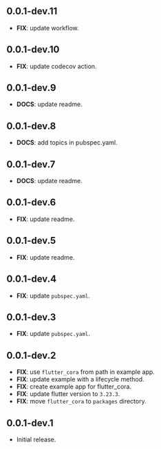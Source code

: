 ## 0.0.1-dev.11

 - **FIX**: update workflow.

## 0.0.1-dev.10

 - **FIX**: update codecov action.

## 0.0.1-dev.9

 - **DOCS**: update readme.

## 0.0.1-dev.8

 - **DOCS**: add topics in pubspec.yaml.

## 0.0.1-dev.7

 - **DOCS**: update readme.

## 0.0.1-dev.6

 - **FIX**: update readme.

## 0.0.1-dev.5

 - **FIX**: update readme.

## 0.0.1-dev.4

 - **FIX**: update `pubspec.yaml`.

## 0.0.1-dev.3

 - **FIX**: update `pubspec.yaml`.

## 0.0.1-dev.2

 - **FIX**: use `flutter_cora` from path in example app.
 - **FIX**: update example with a lifecycle method.
 - **FIX**: create example app for flutter_cora.
 - **FIX**: update flutter version to `3.23.3`.
 - **FIX**: move `flutter_cora` to `packages` directory.

## 0.0.1-dev.1

- Initial release.
